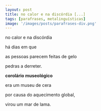 ```yaml
---
layout: post
title: no calor e na discórdia [...]
tags: [parafrases, metalinguísticas]
image: '/images/posts/parafrases-div.png'
---
```


no calor e na discórdia

há dias em que

as pessoas parecem feitas de gelo

pedras a derreter.
&nbsp;
&nbsp;

**corolário museológico**

era um museu de cera

por causa do aquecimento global,

virou um mar de lama.
